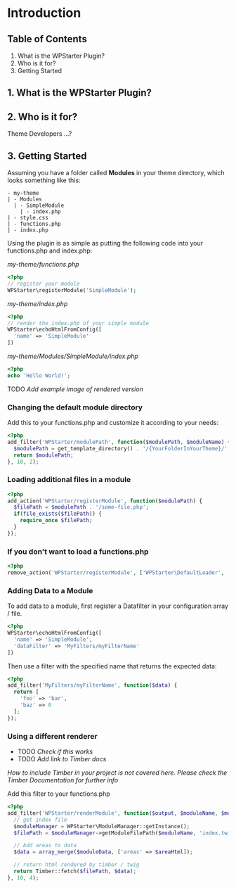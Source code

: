 # Introduction

## Table of Contents
1. What is the WPStarter Plugin?
2. Who is it for?
3. Getting Started

## 1. What is the WPStarter Plugin?

## 2. Who is it for?
Theme Developers ...?

## 3. Getting Started

Assuming you have a folder called **Modules** in your theme directory, which looks something like this:
```
- my-theme
| - Modules
  | - SimpleModule
    | - index.php
| - style.css
| - functions.php
| - index.php
```

Using the plugin is as simple as putting the following code into your functions.php and index.php:

_my-theme/functions.php_
```php
<?php
// register your module
WPStarter\registerModule('SimpleModule');
```

_my-theme/index.php_
```php
<?php
// render the index.php of your simple module
WPStarter\echoHtmlFromConfig([
  'name' => 'SimpleModule'
])
```

_my-theme/Modules/SimpleModule/index.php_
```php
<?php
echo 'Hello World!';
```

TODO _Add example image of rendered version_

### Changing the default module directory

Add this to your functions.php and customize it according to your needs:
```php
<?php
add_filter('WPStarter/modulePath', function($modulePath, $moduleName) {
  $modulePath = get_template_directory() . '/{YourFolderInYourTheme}/' . $moduleName;
  return $modulePath;
}, 10, 2);
```

### Loading additional files in a module
```php
<?php
add_action('WPStarter/registerModule', function($modulePath) {
  $filePath = $modulePath . '/some-file.php';
  if(file_exists($filePath)) {
    require_once $filePath;
  }
});
```

### If you don't want to load a functions.php
```php
<?php
remove_action('WPStarter/registerModule', ['WPStarter\DefaultLoader', 'loadFunctionsPhp']);
```

### Adding Data to a Module
To add data to a module, first register a Datafilter in your configuration array / file.
```php
<?php
WPStarter\echoHtmlFromConfig([
  'name' => 'SimpleModule',
  'dataFilter' => 'MyFilters/myFilterName'
])
```

Then use a filter with the specified name that returns the expected data:
```php
<?php
add_filter('MyFilters/myFilterName', function($data) {
  return [
    'foo' => 'bar',
    'baz' => 0
  ];
});
```

### Using a different renderer

- TODO _Check if this works_
- TODO _Add link to Timber docs_

_How to include Timber in your project is not covered here. Please check the Timber Documentation for further info_

Add this filter to your functions.php

```php
<?php
add_filter('WPStarter/renderModule', function($output, $moduleName, $moduleData, $areaHtml) {
  // get index file
  $moduleManager = WPStarter\ModuleManager::getInstance();
  $filePath = $moduleManager->getModuleFilePath($moduleName, 'index.twig');

  // Add areas to data
  $data = array_merge($moduleData, ['areas' => $areaHtml]);

  // return html rendered by timber / twig
  return Timber::fetch($filePath, $data);
}, 10, 4);
```
